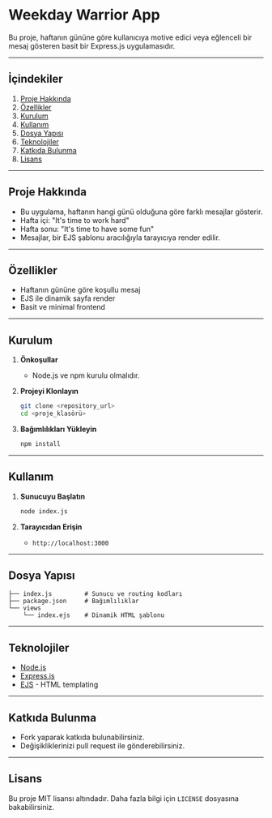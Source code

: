 # Weekday Warrior App

Bu proje, haftanın gününe göre kullanıcıya motive edici veya eğlenceli bir mesaj gösteren basit bir Express.js uygulamasıdır.

---

## İçindekiler

1. [Proje Hakkında](#proje-hakkında)
2. [Özellikler](#özellikler)
3. [Kurulum](#kurulum)
4. [Kullanım](#kullanım)
5. [Dosya Yapısı](#dosya-yapısı)
6. [Teknolojiler](#teknolojiler)
7. [Katkıda Bulunma](#katkıda-bulunma)
8. [Lisans](#lisans)

---

## Proje Hakkında

- Bu uygulama, haftanın hangi günü olduğuna göre farklı mesajlar gösterir.
- Hafta içi: "It's time to work hard"
- Hafta sonu: "It's time to have some fun"
- Mesajlar, bir EJS şablonu aracılığıyla tarayıcıya render edilir.

---

## Özellikler

- Haftanın gününe göre koşullu mesaj
- EJS ile dinamik sayfa render
- Basit ve minimal frontend

---

## Kurulum

1. **Önkoşullar**
   - Node.js ve npm kurulu olmalıdır.

2. **Projeyi Klonlayın**
   ```bash
   git clone <repository_url>
   cd <proje_klasörü>
   ```

3. **Bağımlılıkları Yükleyin**
   ```bash
   npm install
   ```

---

## Kullanım

1. **Sunucuyu Başlatın**
   ```bash
   node index.js
   ```

2. **Tarayıcıdan Erişin**
   - `http://localhost:3000`

---

## Dosya Yapısı

```
├── index.js         # Sunucu ve routing kodları
├── package.json     # Bağımlılıklar
└── views
    └── index.ejs    # Dinamik HTML şablonu
```

---

## Teknolojiler

- [Node.js](https://nodejs.org/)
- [Express.js](https://expressjs.com/)
- [EJS](https://ejs.co/) - HTML templating

---

## Katkıda Bulunma

- Fork yaparak katkıda bulunabilirsiniz.
- Değişikliklerinizi pull request ile gönderebilirsiniz.

---

## Lisans

Bu proje MIT lisansı altındadır. Daha fazla bilgi için `LICENSE` dosyasına bakabilirsiniz.